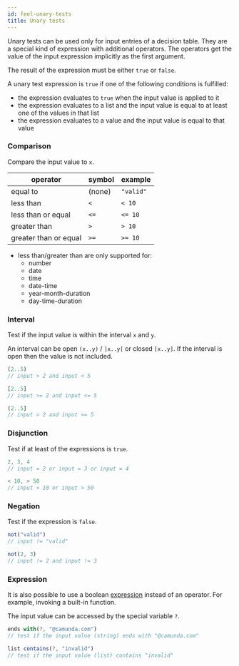 ```yaml
---
id: feel-unary-tests
title: Unary tests
---
```


Unary tests can be used only for input entries of a decision table. They are a special kind of expression with additional operators. The operators get the value of the input expression implicitly as the first argument.

The result of the expression must be either `true` or `false`.

A unary test expression is `true` if one of the following conditions is fulfilled:
* the expression evaluates to `true` when the input value is applied to it
* the expression evaluates to a list and the input value is equal to at least one of the values in that list
* the expression evaluates to a value and the input value is equal to that value

### Comparison

Compare the input value to `x`.

| operator | symbol | example |
|----------|-----------------|---------|
| equal to | (none) | `"valid"` |
| less than | `<`  | `< 10` |
| less than or equal | `<=` | `<= 10` |
| greater than | `>` | `> 10` |
| greater than or equal | `>=` | `>= 10` |

* less than/greater than are only supported for:
  * number
  * date
  * time
  * date-time
  * year-month-duration
  * day-time-duration

### Interval

Test if the input value is within the interval `x` and `y`.

An interval can be open `(x..y)` / `]x..y[` or closed `[x..y]`. If the interval is open then the value is not included.

```js
(2..5)
// input > 2 and input < 5

[2..5]
// input >= 2 and input <= 5

(2..5]
// input > 2 and input <= 5
```

### Disjunction

Test if at least of the expressions is `true`.

```js
2, 3, 4
// input = 2 or input = 3 or input = 4

< 10, > 50
// input < 10 or input > 50
```

### Negation

Test if the expression is `false`.

```js
not("valid")
// input != "valid"

not(2, 3)
// input != 2 and input != 3
```

### Expression

It is also possible to use a boolean [expression](../feel-expression) instead of an operator. For example, invoking a built-in function.

The input value can be accessed by the special variable `?`.

```js
ends with(?, "@camunda.com")
// test if the input value (string) ends with "@camunda.com"

list contains(?, "invalid")
// test if the input value (list) contains "invalid"
```
